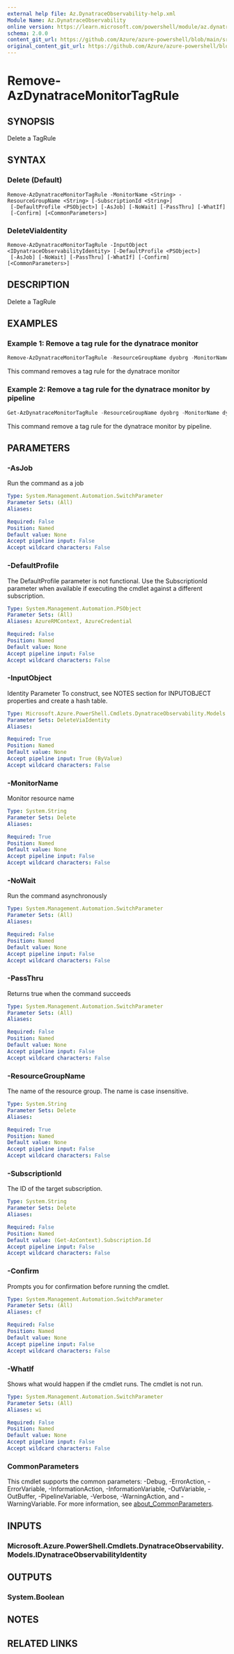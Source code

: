 ```yaml
---
external help file: Az.DynatraceObservability-help.xml
Module Name: Az.DynatraceObservability
online version: https://learn.microsoft.com/powershell/module/az.dynatraceobservability/remove-azdynatracemonitortagrule
schema: 2.0.0
content_git_url: https://github.com/Azure/azure-powershell/blob/main/src/DynatraceObservability/DynatraceObservability/help/Remove-AzDynatraceMonitorTagRule.md
original_content_git_url: https://github.com/Azure/azure-powershell/blob/main/src/DynatraceObservability/DynatraceObservability/help/Remove-AzDynatraceMonitorTagRule.md
---
```


# Remove-AzDynatraceMonitorTagRule

## SYNOPSIS
Delete a TagRule

## SYNTAX

### Delete (Default)
```
Remove-AzDynatraceMonitorTagRule -MonitorName <String> -ResourceGroupName <String> [-SubscriptionId <String>]
 [-DefaultProfile <PSObject>] [-AsJob] [-NoWait] [-PassThru] [-WhatIf]
 [-Confirm] [<CommonParameters>]
```

### DeleteViaIdentity
```
Remove-AzDynatraceMonitorTagRule -InputObject <IDynatraceObservabilityIdentity> [-DefaultProfile <PSObject>]
 [-AsJob] [-NoWait] [-PassThru] [-WhatIf] [-Confirm] [<CommonParameters>]
```

## DESCRIPTION
Delete a TagRule

## EXAMPLES

### Example 1: Remove a tag rule for the dynatrace monitor
```powershell
Remove-AzDynatraceMonitorTagRule -ResourceGroupName dyobrg -MonitorName dyob-pwsh01
```

This command removes a tag rule for the dynatrace monitor

### Example 2: Remove a tag rule for the dynatrace monitor by pipeline
```powershell
Get-AzDynatraceMonitorTagRule -ResourceGroupName dyobrg -MonitorName dyob-pwsh01 | Remove-AzDynatraceMonitorTagRule
```

This command remove a tag rule for the dynatrace monitor by pipeline.

## PARAMETERS

### -AsJob
Run the command as a job

```yaml
Type: System.Management.Automation.SwitchParameter
Parameter Sets: (All)
Aliases:

Required: False
Position: Named
Default value: None
Accept pipeline input: False
Accept wildcard characters: False
```

### -DefaultProfile
The DefaultProfile parameter is not functional.
Use the SubscriptionId parameter when available if executing the cmdlet against a different subscription.

```yaml
Type: System.Management.Automation.PSObject
Parameter Sets: (All)
Aliases: AzureRMContext, AzureCredential

Required: False
Position: Named
Default value: None
Accept pipeline input: False
Accept wildcard characters: False
```

### -InputObject
Identity Parameter
To construct, see NOTES section for INPUTOBJECT properties and create a hash table.

```yaml
Type: Microsoft.Azure.PowerShell.Cmdlets.DynatraceObservability.Models.IDynatraceObservabilityIdentity
Parameter Sets: DeleteViaIdentity
Aliases:

Required: True
Position: Named
Default value: None
Accept pipeline input: True (ByValue)
Accept wildcard characters: False
```

### -MonitorName
Monitor resource name

```yaml
Type: System.String
Parameter Sets: Delete
Aliases:

Required: True
Position: Named
Default value: None
Accept pipeline input: False
Accept wildcard characters: False
```

### -NoWait
Run the command asynchronously

```yaml
Type: System.Management.Automation.SwitchParameter
Parameter Sets: (All)
Aliases:

Required: False
Position: Named
Default value: None
Accept pipeline input: False
Accept wildcard characters: False
```

### -PassThru
Returns true when the command succeeds

```yaml
Type: System.Management.Automation.SwitchParameter
Parameter Sets: (All)
Aliases:

Required: False
Position: Named
Default value: None
Accept pipeline input: False
Accept wildcard characters: False
```

### -ResourceGroupName
The name of the resource group.
The name is case insensitive.

```yaml
Type: System.String
Parameter Sets: Delete
Aliases:

Required: True
Position: Named
Default value: None
Accept pipeline input: False
Accept wildcard characters: False
```

### -SubscriptionId
The ID of the target subscription.

```yaml
Type: System.String
Parameter Sets: Delete
Aliases:

Required: False
Position: Named
Default value: (Get-AzContext).Subscription.Id
Accept pipeline input: False
Accept wildcard characters: False
```

### -Confirm
Prompts you for confirmation before running the cmdlet.

```yaml
Type: System.Management.Automation.SwitchParameter
Parameter Sets: (All)
Aliases: cf

Required: False
Position: Named
Default value: None
Accept pipeline input: False
Accept wildcard characters: False
```

### -WhatIf
Shows what would happen if the cmdlet runs.
The cmdlet is not run.

```yaml
Type: System.Management.Automation.SwitchParameter
Parameter Sets: (All)
Aliases: wi

Required: False
Position: Named
Default value: None
Accept pipeline input: False
Accept wildcard characters: False
```

### CommonParameters
This cmdlet supports the common parameters: -Debug, -ErrorAction, -ErrorVariable, -InformationAction, -InformationVariable, -OutVariable, -OutBuffer, -PipelineVariable, -Verbose, -WarningAction, and -WarningVariable. For more information, see [about_CommonParameters](http://go.microsoft.com/fwlink/?LinkID=113216).

## INPUTS

### Microsoft.Azure.PowerShell.Cmdlets.DynatraceObservability.Models.IDynatraceObservabilityIdentity

## OUTPUTS

### System.Boolean

## NOTES

## RELATED LINKS
